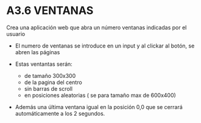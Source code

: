 # A3.6 VENTANAS

Crea una aplicación web que abra un número ventanas indicadas por el usuario

- El numero de ventanas se introduce en un input y al clickar al botón, se abren las páginas

- Estas ventantas serán: 

  - de tamaño 300x300 
  - de la pagina del centro 
  - sin barras de scroll 
  - en posiciones aleatorias ( se para tamaño max de 600x400)
 
- Además una última ventana igual en la posición 0,0 que se cerrará automáticamente a los 2 segundos.

